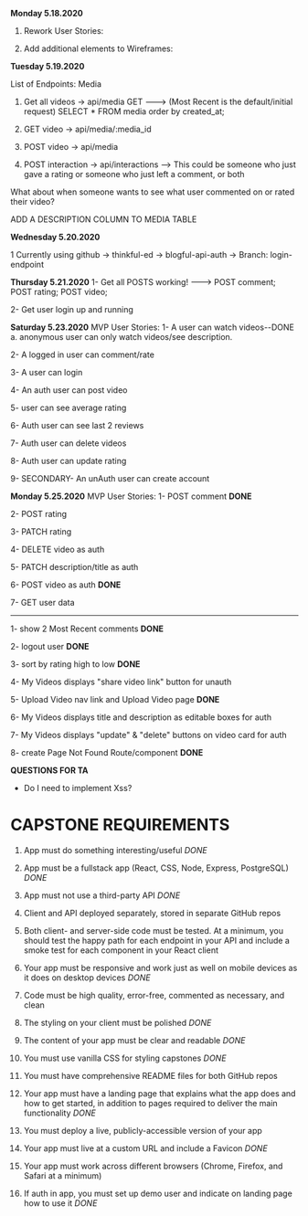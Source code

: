 **Monday 5.18.2020**
1. Rework User Stories:

2. Add additional elements to Wireframes:

**Tuesday 5.19.2020**

List of Endpoints:
Media
1. Get all videos -> api/media GET
---> (Most Recent is the default/initial request) SELECT * FROM media order by created_at;

2. GET video -> api/media/:media_id

3. POST video -> api/media

4. POST interaction -> api/interactions
--> This could be someone who just gave a rating
    or someone who just left a comment, or both

What about when someone wants to see what user commented on or rated their video?


ADD A DESCRIPTION COLUMN TO MEDIA TABLE

**Wednesday 5.20.2020**

1 Currently using github -> thinkful-ed -> blogful-api-auth -> Branch: login-endpoint 

**Thursday 5.21.2020**
1- Get all POSTS working!
---> POST comment; POST rating; POST video;

2- Get user login up and running 

**Saturday 5.23.2020**
MVP User Stories:
1- A user can watch videos--DONE
    a. anonymous user can only watch videos/see description.

2- A logged in user can comment/rate

3- A user can login

4- An auth user can post video 

5- user can see average rating

6- Auth user can see last 2 reviews

7- Auth user can delete videos

8- Auth user can update rating

9- SECONDARY- An unAuth user can create account

**Monday 5.25.2020**
MVP User Stories:
1- POST comment **DONE**

2- POST rating

3- PATCH rating

4- DELETE video as auth

5- PATCH description/title as auth

6- POST video as auth **DONE**

7- GET user data

****

1- show 2 Most Recent comments **DONE**

2- logout user **DONE**

3- sort by rating high to low **DONE**

4- My Videos displays "share video link" button for unauth

5- Upload Video nav link and Upload Video page **DONE**

6- My Videos displays title and description as editable boxes for auth

7- My Videos displays "update" & "delete" buttons on video card for auth

8- create Page Not Found Route/component **DONE**

**QUESTIONS FOR TA**
- Do I need to implement Xss?


# CAPSTONE REQUIREMENTS
1. App must do something interesting/useful *DONE*

2. App must be a fullstack app (React, CSS, Node, Express, PostgreSQL) *DONE*

3. App must not use a third-party API *DONE*

4. Client and API deployed separately, stored in separate GitHub repos

5. Both client- and server-side code must be tested. At a minimum, you should test the happy path for each endpoint in your API and include a smoke test for each component in your React client

6. Your app must be responsive and work just as well on mobile devices as it does on desktop devices *DONE*

7. Code must be high quality, error-free, commented as necessary, and clean

8. The styling on your client must be polished *DONE*

9. The content of your app must be clear and readable *DONE*

10. You must use vanilla CSS for styling capstones *DONE*

11. You must have comprehensive README files for both GitHub repos

12. Your app must have a landing page that explains what the app does and how to get started, in addition to pages required to deliver the main functionality *DONE*

13. You must deploy a live, publicly-accessible version of your app

14. Your app must live at a custom URL and include a Favicon *DONE*

15. Your app must work across different browsers (Chrome, Firefox, and Safari at a minimum)

16. If auth in app, you must set up demo user and indicate on landing page how to use it *DONE*